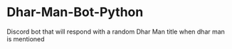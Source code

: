 # Dhar-Man-Bot-Python
Discord bot that will respond with a random Dhar Man title when dhar man is mentioned
